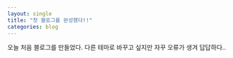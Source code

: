 ```yaml
---
layout: single
title: "첫 블로그를 완성했다!!"
categories: blog
---
```


오늘 처음 블로그를 만들었다.
다른 테마로 바꾸고 싶지만 자꾸 오류가 생겨 답답하다..
